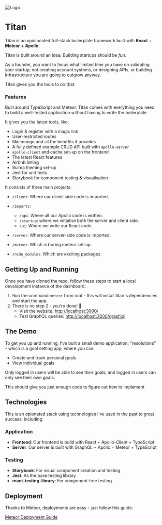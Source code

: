 ![Logo](https://i.imgur.com/debLpdr.png)

# Titan

Titan is an opinionated full-stack boilerplate framework built with **React** + **Meteor** + **Apollo**.

Titan is built around an idea; Building startups should be _fun_.

As a founder, you want to focus what limited time you have on validating your startup; not creating account systems, or designing APIs, or building infrastructure you are going to outgrow anyway.

Titan gives you the tools to do that.

### Features

Built around TypeScript and Meteor, Titan comes with everything you need to build a well-tested application without having to write the boilerplate.

It gives you the latest tools, like:

- Login & register with a magic link
- User-restricted routes
- Minimongo and all the benefits it provides
- A fully defined example CRUD API built with `apollo-server`
- `apollo-client` and cache set-up on the frontend
- The latest React features
- Airbnb linting
- Bulma theming set-up
- Jest for unit tests
- Storybook for component testing & visualisation

It consists of three main projects:

- `/client`: Where our client-side code is imported.
- `/imports`:
  - `/api`: Where all our Apollo code is written.
  - `/startup`: where we initialise both the server and client side.
  - `/ui`: Where we write our React code.
- `/server`: Where our server-side code is imported.

- `/meteor`: Which is boring meteor set-up.
- `/node_modules`: Which are exciting packages.

## Getting Up and Running

Once you have cloned the repo, follow these steps to start a local development instance of the dashboard:

1. Run the command `meteor` from root - this will install titan's dependencies and start the app.
2. There is no step 2 - you're done! 🎉
   - Visit the website: [http://localhost:3000/](http://localhost:3000/)
   - Test GraphQL queries: [http://localhost:3000/graphiql](http://localhost:3000/graphiql)

## The Demo

To get you up and running, I've built a small demo application; "resolutions" - which is a goal setting app, where you can:

- Create and track personal goals
- View individual goals

Only logged in users will be able to see their goals, and logged in users can only see their own goals.

This should give you just enough code to figure out how to implement

## Technologies

This is an opionated stack using technologies I've used in the past to great success, including:

### Application

- **Frontend**: Our frontend is build with React + Apollo-Client + TypeScript
- **Server**: Our server is built with GraphQL + Apollo + Meteor + TypeScript

### Testing

- **Storybook**: For visual component creation and testing
- **Jest**: As the base testing library
- **react-testing-library**: For component-tree testing

## Deployment

Thanks to Meteor, deployments are easy - just follow this guide:

[Meteor Deployment Guide](https://guide.meteor.com/deployment.html)
